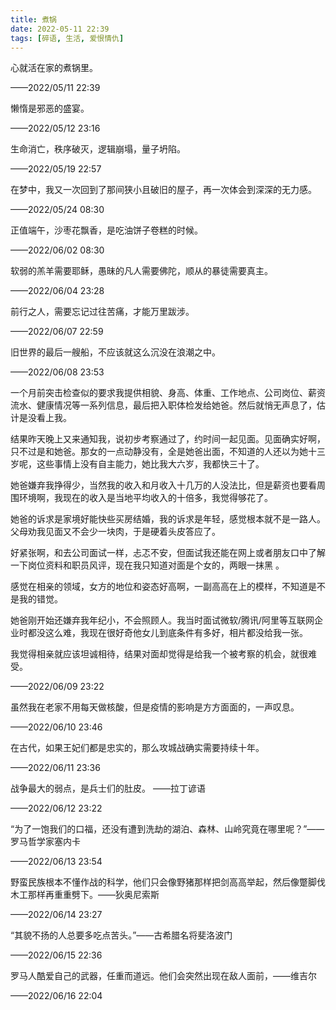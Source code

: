 ```yaml
---
title: 煮锅
date: 2022-05-11 22:39
tags: [碎语, 生活, 爱恨情仇]
---
```


心就活在家的煮锅里。

——2022/05/11 22:39

懒惰是邪恶的盛宴。

——2022/05/12 23:16

生命消亡，秩序破灭，逻辑崩塌，量子坍陷。

——2022/05/19 22:57

在梦中，我又一次回到了那间狭小且破旧的屋子，再一次体会到深深的无力感。

——2022/05/24 08:30

正值端午，沙枣花飘香，是吃油饼子卷糕的时候。

——2022/06/02 08:30

软弱的羔羊需要耶稣，愚昧的凡人需要佛陀，顺从的暴徒需要真主。

——2022/06/04 23:28

前行之人，需要忘记过往苦痛，才能万里跋涉。

——2022/06/07 22:59

旧世界的最后一艘船，不应该就这么沉没在浪潮之中。

——2022/06/08 23:53

一个月前突击检查似的要求我提供相貌、身高、体重、工作地点、公司岗位、薪资流水、健康情况等一系列信息，最后把入职体检发给她爸。然后就悄无声息了，估计是没看上我。

结果昨天晚上又来通知我，说初步考察通过了，约时间一起见面。见面确实好啊，只不过是和她爸。那女的一点动静没有，全是她爸出面，不知道的人还以为她十三岁呢，这些事情上没有自主能力，她比我大六岁，我都快三十了。

她爸嫌弃我挣得少，当然我的收入和月收入十几万的人没法比，但是薪资也要看周围环境啊，我现在的收入是当地平均收入的十倍多，我觉得够花了。

她爸的诉求是家境好能快些买房结婚，我的诉求是年轻，感觉根本就不是一路人。父母劝我见面又不会少一块肉，于是硬着头皮答应了。

好紧张啊，和去公司面试一样，忐忑不安，但面试我还能在网上或者朋友口中了解一下岗位资料和职员风评，现在我只知道对面是个女的，两眼一抹黑 。

感觉在相亲的领域，女方的地位和姿态好高啊，一副高高在上的模样，不知道是不是我的错觉。

她爸刚开始还嫌弃我年纪小，不会照顾人。我当时面试微软/腾讯/阿里等互联网企业时都没这么难，我现在很好奇他女儿到底条件有多好，相片都没给我一张。

我觉得相亲就应该坦诚相待，结果对面却觉得是给我一个被考察的机会，就很难受。

——2022/06/09 23:22

虽然我在老家不用每天做核酸，但是疫情的影响是方方面面的，一声叹息。

——2022/06/10 23:46

在古代，如果王妃们都是忠实的，那么攻城战确实需要持续十年。

——2022/06/11 23:36

战争最大的弱点，是兵士们的肚皮。 ——拉丁谚语

——2022/06/12 23:22

“为了一饱我们的口福，还没有遭到洗劫的湖泊、森林、山岭究竟在哪里呢？”——罗马哲学家塞内卡

——2022/06/13 23:54

野蛮民族根本不懂作战的科学，他们只会像野猪那样把剑高高举起，然后像蹩脚伐木工那样再重重劈下。——狄奥尼索斯

——2022/06/14 23:27

“其貌不扬的人总要多吃点苦头。”——古希腊名将斐洛波门

——2022/06/15 22:36

罗马人酷爱自己的武器，任重而道远。他们会突然出现在敌人面前，——维吉尔

——2022/06/16 22:04
